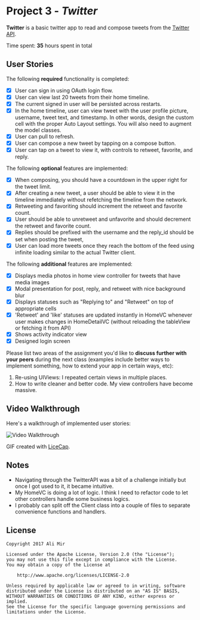 # Project 3 - *Twitter*

**Twitter** is a basic twitter app to read and compose tweets from the [Twitter API](https://apps.twitter.com/).

Time spent: **35** hours spent in total

## User Stories

The following **required** functionality is completed:

- [x] User can sign in using OAuth login flow.
- [x] User can view last 20 tweets from their home timeline.
- [x] The current signed in user will be persisted across restarts.
- [x] In the home timeline, user can view tweet with the user profile picture, username, tweet text, and timestamp.  In other words, design the custom cell with the proper Auto Layout settings.  You will also need to augment the model classes.
- [x] User can pull to refresh.
- [x] User can compose a new tweet by tapping on a compose button.
- [x] User can tap on a tweet to view it, with controls to retweet, favorite, and reply.

The following **optional** features are implemented:

- [x] When composing, you should have a countdown in the upper right for the tweet limit.
- [x] After creating a new tweet, a user should be able to view it in the timeline immediately without refetching the timeline from the network.
- [x] Retweeting and favoriting should increment the retweet and favorite count.
- [x] User should be able to unretweet and unfavorite and should decrement the retweet and favorite count.
- [x] Replies should be prefixed with the username and the reply_id should be set when posting the tweet,
- [x] User can load more tweets once they reach the bottom of the feed using infinite loading similar to the actual Twitter client.

The following **additional** features are implemented:

- [x] Displays media photos in home view controller for tweets that have media images
- [x] Modal presentation for post, reply, and retweet with nice background blur
- [x] Displays statuses such as "Replying to" and "Retweet" on top of appropriate cells
- [x] 'Retweet' and 'like' statuses are updated instantly in HomeVC whenever user makes changes in HomeDetailVC (without reloading the tableView or fetching it from API)
- [x] Shows activity indicator view
- [x] Designed login screen

Please list two areas of the assignment you'd like to **discuss further with your peers** during the next class (examples include better ways to implement something, how to extend your app in certain ways, etc):

1. Re-using UIViews: I repeated certain views in multiple places.
2. How to write cleaner and better code. My view controllers have become massive.

## Video Walkthrough

Here's a walkthrough of implemented user stories:

<img src='http://i.imgur.com/link/to/your/gif/file.gif' title='Video Walkthrough' width='' alt='Video Walkthrough' />

GIF created with [LiceCap](http://www.cockos.com/licecap/).

## Notes

- Navigating through the TwitterAPI was a bit of a challenge initially but once I got used to it, it became intuitive.
- My HomeVC is doing a lot of logic. I think I need to refactor code to let other controllers handle some business logics.
- I probably can split off the Client class into a couple of files to separate convenience functions and handlers.

## License

    Copyright 2017 Ali Mir

    Licensed under the Apache License, Version 2.0 (the "License");
    you may not use this file except in compliance with the License.
    You may obtain a copy of the License at

        http://www.apache.org/licenses/LICENSE-2.0

    Unless required by applicable law or agreed to in writing, software
    distributed under the License is distributed on an "AS IS" BASIS,
    WITHOUT WARRANTIES OR CONDITIONS OF ANY KIND, either express or implied.
    See the License for the specific language governing permissions and
    limitations under the License.
